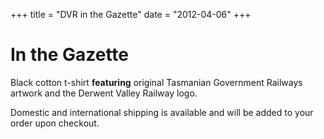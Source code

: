 +++
title = "DVR in the Gazette"
date = "2012-04-06"
+++

# In the Gazette

Black cotton t-shirt **featuring** original Tasmanian Government Railways artwork and the Derwent Valley Railway logo.

Domestic and international shipping is available and will be added to your order upon checkout.